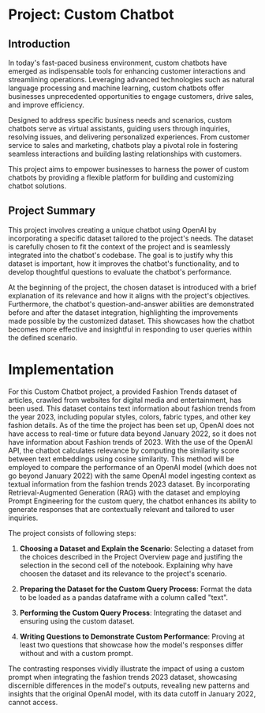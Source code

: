# Project: Custom Chatbot

## Introduction
In today's fast-paced business environment, custom chatbots have emerged as indispensable tools for enhancing customer interactions and streamlining operations. Leveraging advanced technologies such as natural language processing and machine learning, custom chatbots offer businesses unprecedented opportunities to engage customers, drive sales, and improve efficiency.

Designed to address specific business needs and scenarios, custom chatbots serve as virtual assistants, guiding users through inquiries, resolving issues, and delivering personalized experiences. From customer service to sales and marketing, chatbots play a pivotal role in fostering seamless interactions and building lasting relationships with customers.

This project aims to empower businesses to harness the power of custom chatbots by providing a flexible platform for building and customizing chatbot solutions.

## Project Summary
This project involves creating a unique chatbot using OpenAI by incorporating a specific dataset tailored to the project's needs. The dataset is carefully chosen to fit the context of the project and is seamlessly integrated into the chatbot's codebase. The goal is to justify why this dataset is important, how it improves the chatbot's functionality, and to develop thoughtful questions to evaluate the chatbot's performance.

At the beginning of the project, the chosen dataset is introduced with a brief explanation of its relevance and how it aligns with the project's objectives. Furthermore, the chatbot's question-and-answer abilities are demonstrated before and after the dataset integration, highlighting the improvements made possible by the customized dataset. This showcases how the chatbot becomes more effective and insightful in responding to user queries within the defined scenario.

# Implementation

For this Custom Chatbot project, a provided Fashion Trends dataset of articles, crawled from websites for digital media and entertainment, has been used. This dataset contains text information about fashion trends from the year 2023, including popular styles, colors, fabric types, and other key fashion details. As of the time the project has been set up, OpenAI does not have access to real-time or future data beyond January 2022, so it does not have information about Fashion trends of 2023. With the use of the OpenAI API, the chatbot calculates relevance by computing the similarity score between text embeddings using cosine similarity. This method will be employed to compare the performance of an OpenAI model (which does not go beyond January 2022) with the same OpenAI model ingesting context as textual information from the fashion trends 2023 dataset. By incorporating Retrieval-Augmented Generation (RAG) with the dataset and employing Prompt Engineering for the custom query, the chatbot enhances its ability to generate responses that are contextually relevant and tailored to user inquiries.

The project consists of following steps:

1. **Choosing a Dataset and Explain the Scenario**: Selecting a dataset from the choices described in the Project Overview page and justifing the selection in the second cell of the notebook. Explaining why have choosen the dataset and its relevance to the project's scenario.

2. **Preparing the Dataset for the Custom Query Process**: Format the data to be loaded as a pandas dataframe with a column called "text".

3. **Performing the Custom Query Process**: Integrating the dataset and ensuring using the custom dataset.

4. **Writing Questions to Demonstrate Custom Performance**: Proving at least two questions that showcase how the model's responses differ without and with a custom prompt.

The contrasting responses vividly illustrate the impact of using a custom prompt when integrating the fashion trends 2023 dataset, showcasing discernible differences in the model's outputs, revealing new patterns and insights that the original OpenAI model, with its data cutoff in January 2022, cannot access.

